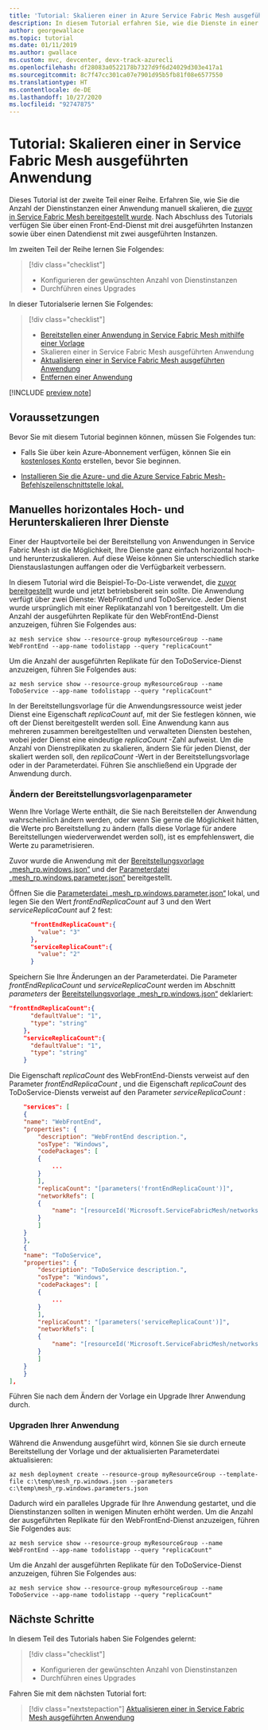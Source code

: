 ```yaml
---
title: 'Tutorial: Skalieren einer in Azure Service Fabric Mesh ausgeführten App'
description: In diesem Tutorial erfahren Sie, wie die Dienste in einer Anwendung skaliert werden, die in Service Fabric Mesh ausgeführt wird.
author: georgewallace
ms.topic: tutorial
ms.date: 01/11/2019
ms.author: gwallace
ms.custom: mvc, devcenter, devx-track-azurecli
ms.openlocfilehash: df28083a0522178b7327d9f6d24029d303e417a1
ms.sourcegitcommit: 8c7f47cc301ca07e7901d95b5fb81f08e6577550
ms.translationtype: HT
ms.contentlocale: de-DE
ms.lasthandoff: 10/27/2020
ms.locfileid: "92747875"
---
```

# <a name="tutorial-scale-an-application-running-in-service-fabric-mesh"></a>Tutorial: Skalieren einer in Service Fabric Mesh ausgeführten Anwendung

Dieses Tutorial ist der zweite Teil einer Reihe. Erfahren Sie, wie Sie die Anzahl der Dienstinstanzen einer Anwendung manuell skalieren, die [zuvor in Service Fabric Mesh bereitgestellt wurde](service-fabric-mesh-tutorial-template-deploy-app.md). Nach Abschluss des Tutorials verfügen Sie über einen Front-End-Dienst mit drei ausgeführten Instanzen sowie über einen Datendienst mit zwei ausgeführten Instanzen.

Im zweiten Teil der Reihe lernen Sie Folgendes:

> [!div class="checklist"]
> * Konfigurieren der gewünschten Anzahl von Dienstinstanzen
> * Durchführen eines Upgrades

In dieser Tutorialserie lernen Sie Folgendes:
> [!div class="checklist"]
> * [Bereitstellen einer Anwendung in Service Fabric Mesh mithilfe einer Vorlage](service-fabric-mesh-tutorial-template-deploy-app.md)
> * Skalieren einer in Service Fabric Mesh ausgeführten Anwendung
> * [Aktualisieren einer in Service Fabric Mesh ausgeführten Anwendung](service-fabric-mesh-tutorial-template-upgrade-app.md)
> * [Entfernen einer Anwendung](service-fabric-mesh-tutorial-template-remove-app.md)

[!INCLUDE [preview note](./includes/include-preview-note.md)]

## <a name="prerequisites"></a>Voraussetzungen

Bevor Sie mit diesem Tutorial beginnen können, müssen Sie Folgendes tun:

* Falls Sie über kein Azure-Abonnement verfügen, können Sie ein [kostenloses Konto](https://azure.microsoft.com/free/?WT.mc_id=A261C142F) erstellen, bevor Sie beginnen.

* [Installieren Sie die Azure- und die Azure Service Fabric Mesh-Befehlszeilenschnittstelle lokal.](service-fabric-mesh-howto-setup-cli.md#install-the-azure-service-fabric-mesh-cli)

## <a name="manually-scale-your-services-in-or-out"></a>Manuelles horizontales Hoch- und Herunterskalieren Ihrer Dienste

Einer der Hauptvorteile bei der Bereitstellung von Anwendungen in Service Fabric Mesh ist die Möglichkeit, Ihre Dienste ganz einfach horizontal hoch- und herunterzuskalieren. Auf diese Weise können Sie unterschiedlich starke Dienstauslastungen auffangen oder die Verfügbarkeit verbessern.

In diesem Tutorial wird die Beispiel-To-Do-Liste verwendet, die [zuvor bereitgestellt](service-fabric-mesh-tutorial-template-deploy-app.md) wurde und jetzt betriebsbereit sein sollte. Die Anwendung verfügt über zwei Dienste: WebFrontEnd und ToDoService. Jeder Dienst wurde ursprünglich mit einer Replikatanzahl von 1 bereitgestellt.  Um die Anzahl der ausgeführten Replikate für den WebFrontEnd-Dienst anzuzeigen, führen Sie Folgendes aus:

```azurecli
az mesh service show --resource-group myResourceGroup --name WebFrontEnd --app-name todolistapp --query "replicaCount"
```

Um die Anzahl der ausgeführten Replikate für den ToDoService-Dienst anzuzeigen, führen Sie Folgendes aus:

```azurecli
az mesh service show --resource-group myResourceGroup --name ToDoService --app-name todolistapp --query "replicaCount"
```

In der Bereitstellungsvorlage für die Anwendungsressource weist jeder Dienst eine Eigenschaft *replicaCount* auf, mit der Sie festlegen können, wie oft der Dienst bereitgestellt werden soll. Eine Anwendung kann aus mehreren zusammen bereitgestellten und verwalteten Diensten bestehen, wobei jeder Dienst eine eindeutige *replicaCount* -Zahl aufweist. Um die Anzahl von Dienstreplikaten zu skalieren, ändern Sie für jeden Dienst, der skaliert werden soll, den *replicaCount* -Wert in der Bereitstellungsvorlage oder in der Parameterdatei.  Führen Sie anschließend ein Upgrade der Anwendung durch.

### <a name="modify-the-deployment-template-parameters"></a>Ändern der Bereitstellungsvorlagenparameter

Wenn Ihre Vorlage Werte enthält, die Sie nach Bereitstellen der Anwendung wahrscheinlich ändern werden, oder wenn Sie gerne die Möglichkeit hätten, die Werte pro Bereitstellung zu ändern (falls diese Vorlage für andere Bereitstellungen wiederverwendet werden soll), ist es empfehlenswert, die Werte zu parametrisieren.

Zuvor wurde die Anwendung mit der [Bereitstellungsvorlage „mesh_rp.windows.json“](https://github.com/Azure-Samples/service-fabric-mesh/blob/master/templates/todolist/mesh_rp.windows.json) und der [Parameterdatei „mesh_rp.windows.parameter.json“](https://github.com/Azure-Samples/service-fabric-mesh/blob/master/templates/todolist/mesh_rp.windows.parameters.json) bereitgestellt.

Öffnen Sie die [Parameterdatei „mesh_rp.windows.parameter.json“](https://github.com/Azure-Samples/service-fabric-mesh/blob/master/templates/todolist/mesh_rp.windows.parameters.json) lokal, und legen Sie den Wert *frontEndReplicaCount* auf 3 und den Wert *serviceReplicaCount* auf 2 fest:

```json
      "frontEndReplicaCount":{
        "value": "3"
      },
      "serviceReplicaCount":{
        "value": "2"
      }
```

Speichern Sie Ihre Änderungen an der Parameterdatei.  Die Parameter *frontEndReplicaCount* und *serviceReplicaCount* werden im Abschnitt *parameters* der [Bereitstellungsvorlage „mesh_rp.windows.json“](https://github.com/Azure-Samples/service-fabric-mesh/blob/master/templates/todolist/mesh_rp.windows.json) deklariert:

```json
"frontEndReplicaCount":{
      "defaultValue": "1",
      "type": "string"
    },
    "serviceReplicaCount":{
      "defaultValue": "1",
      "type": "string"
    }
```

Die Eigenschaft *replicaCount* des WebFrontEnd-Diensts verweist auf den Parameter *frontEndReplicaCount* , und die Eigenschaft *replicaCount* des ToDoService-Diensts verweist auf den Parameter *serviceReplicaCount* :

```json
    "services": [
    {
    "name": "WebFrontEnd",
    "properties": {
        "description": "WebFrontEnd description.",
        "osType": "Windows",
        "codePackages": [
        {
            ...
        }
        ],
        "replicaCount": "[parameters('frontEndReplicaCount')]",
        "networkRefs": [
        {
            "name": "[resourceId('Microsoft.ServiceFabricMesh/networks', 'todolistappNetwork')]"
        }
        ]
    }
    },
    {
    "name": "ToDoService",
    "properties": {
        "description": "ToDoService description.",
        "osType": "Windows",
        "codePackages": [
        {
            ...
        }
        ],
        "replicaCount": "[parameters('serviceReplicaCount')]",
        "networkRefs": [
        {
            "name": "[resourceId('Microsoft.ServiceFabricMesh/networks', 'todolistappNetwork')]"
        }
        ]
    }
    }
],
```

Führen Sie nach dem Ändern der Vorlage ein Upgrade Ihrer Anwendung durch.

### <a name="upgrade-your-application"></a>Upgraden Ihrer Anwendung

Während die Anwendung ausgeführt wird, können Sie sie durch erneute Bereitstellung der Vorlage und der aktualisierten Parameterdatei aktualisieren:

```azurecli
az mesh deployment create --resource-group myResourceGroup --template-file c:\temp\mesh_rp.windows.json --parameters c:\temp\mesh_rp.windows.parameters.json
```

Dadurch wird ein paralleles Upgrade für Ihre Anwendung gestartet, und die Dienstinstanzen sollten in wenigen Minuten erhöht werden.  Um die Anzahl der ausgeführten Replikate für den WebFrontEnd-Dienst anzuzeigen, führen Sie Folgendes aus:

```azurecli
az mesh service show --resource-group myResourceGroup --name WebFrontEnd --app-name todolistapp --query "replicaCount"
```

Um die Anzahl der ausgeführten Replikate für den ToDoService-Dienst anzuzeigen, führen Sie Folgendes aus:

```azurecli
az mesh service show --resource-group myResourceGroup --name ToDoService --app-name todolistapp --query "replicaCount"
```

## <a name="next-steps"></a>Nächste Schritte

In diesem Teil des Tutorials haben Sie Folgendes gelernt:

> [!div class="checklist"]
> * Konfigurieren der gewünschten Anzahl von Dienstinstanzen
> * Durchführen eines Upgrades

Fahren Sie mit dem nächsten Tutorial fort:
> [!div class="nextstepaction"]
> [Aktualisieren einer in Service Fabric Mesh ausgeführten Anwendung](service-fabric-mesh-tutorial-template-upgrade-app.md)
